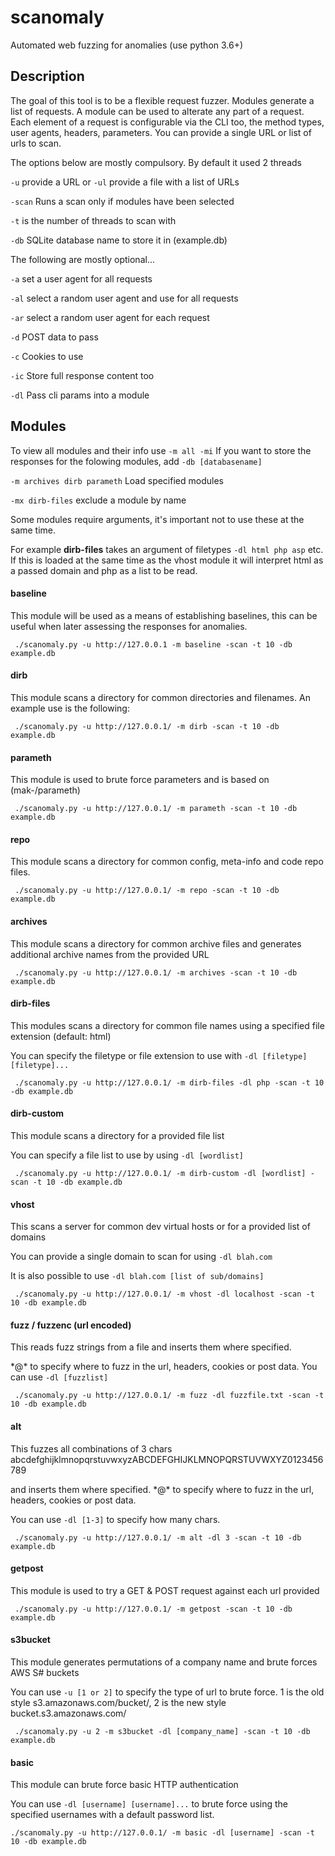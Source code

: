 # scanomaly
Automated web fuzzing for anomalies (use python 3.6+)

## Description
The goal of this tool is to be a flexible request fuzzer. Modules generate a list of requests. A module can be used to alterate any part of a request. Each element of a request is configurable via the CLI too, the method types, user agents, headers, parameters. 
You can provide a single URL or list of urls to scan. 

The options below are mostly compulsory. By default it used 2 threads

`-u` provide a URL or `-ul` provide a file with a list of URLs 

`-scan` Runs a scan only if modules have been selected

`-t` is the number of threads to scan with

`-db` SQLite database name to store it in (example.db)


The following are mostly optional...

`-a` set a user agent for all requests

`-al` select a random user agent and use for all requests

`-ar` select a random user agent for each request

`-d` POST data to pass

`-c` Cookies to use

`-ic` Store full response content too

`-dl` Pass cli params into a module

## Modules
To view all modules and their info use `-m all -mi`
If you want to store the responses for the folowing modules, add `-db [databasename]`

`-m archives dirb parameth` Load specified modules

`-mx dirb-files` exclude a module by name

Some modules require arguments, it's important not to use these at the same time.

For example **dirb-files** takes an argument of filetypes `-dl html php asp` etc. If this is loaded at the same time as the vhost module it will interpret html as a passed domain and php as a list to be read.

#### baseline
This module will be used as a means of establishing baselines, this can be useful when later assessing the responses for anomalies.

` ./scanomaly.py -u http://127.0.0.1 -m baseline -scan -t 10 -db example.db`

#### dirb
This module scans a directory for common directories and filenames. An example use is the following:

` ./scanomaly.py -u http://127.0.0.1/ -m dirb -scan -t 10 -db example.db`

#### parameth
This module is used to brute force parameters and is based on (mak-/parameth)

` ./scanomaly.py -u http://127.0.0.1/ -m parameth -scan -t 10 -db example.db`

#### repo
This module scans a directory for common config, meta-info and code repo files.

` ./scanomaly.py -u http://127.0.0.1/ -m repo -scan -t 10 -db example.db`

#### archives
This module scans a directory for common archive files and generates additional archive names from the provided URL

` ./scanomaly.py -u http://127.0.0.1/ -m archives -scan -t 10 -db example.db`

#### dirb-files
This modules scans a directory for common file names using a specified file extension (default: html)

You can specify the filetype or file extension to use with `-dl [filetype] [filetype]...`

` ./scanomaly.py -u http://127.0.0.1/ -m dirb-files -dl php -scan -t 10 -db example.db`

#### dirb-custom
This module scans a directory for a provided file list

You can specify a file list to use by using `-dl [wordlist]`

` ./scanomaly.py -u http://127.0.0.1/ -m dirb-custom -dl [wordlist] -scan -t 10 -db example.db`

#### vhost
This scans a server for common dev virtual hosts or for a provided list of domains

You can provide a single domain to scan for using `-dl blah.com`

It is also possible to use `-dl blah.com [list of sub/domains]`

` ./scanomaly.py -u http://127.0.0.1/ -m vhost -dl localhost -scan -t 10 -db example.db`

#### fuzz / fuzzenc (url encoded)
This reads fuzz strings from a file and inserts them where specified.

\*@\* to specify where to fuzz in the url, headers, cookies or post data. You can use `-dl [fuzzlist]`

` ./scanomaly.py -u http://127.0.0.1/ -m fuzz -dl fuzzfile.txt -scan -t 10 -db example.db`

#### alt
This fuzzes all combinations of 3 chars abcdefghijklmnopqrstuvwxyzABCDEFGHIJKLMNOPQRSTUVWXYZ0123456789 

and inserts them where specified. \*@\* to specify where to fuzz in the url, headers, cookies or post data. 

You can use `-dl [1-3]` to specify how many chars. 

` ./scanomaly.py -u http://127.0.0.1/ -m alt -dl 3 -scan -t 10 -db example.db`

#### getpost
This module is used to try a GET & POST request against each url provided

` ./scanomaly.py -u http://127.0.0.1/ -m getpost -scan -t 10 -db example.db`

#### s3bucket
This module generates permutations of a company name and brute forces AWS S# buckets

You can use `-u [1 or 2]` to specify the type of url to brute force. 1 is the old style s3.amazonaws.com/bucket/, 2 is the new style bucket.s3.amazonaws.com/

` ./scanomaly.py -u 2 -m s3bucket -dl [company_name] -scan -t 10 -db example.db`

#### basic
This module can brute force basic HTTP authentication

You can use `-dl [username] [username]...` to brute force using the specified usernames with a default password list.

`./scanomaly.py -u http://127.0.0.1/ -m basic -dl [username] -scan -t 10 -db example.db`


